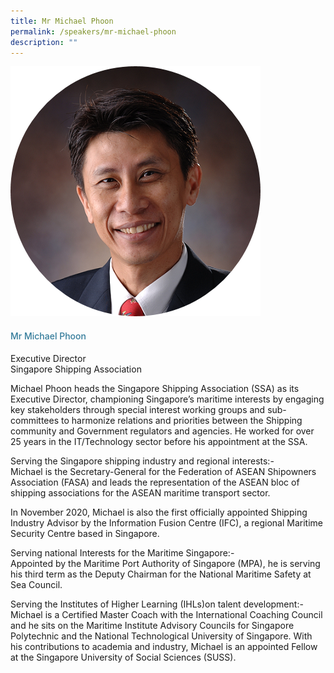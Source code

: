```yaml
---
title: Mr Michael Phoon
permalink: /speakers/mr-michael-phoon
description: ""
---
```

<div class="row">
<div class="col is-3"><img src="/images/Speakers/Michael-Phoon.png" /></div>
<div class="col is-9 speaker-details">
<h4>Mr Michael Phoon</h4>
<p>Executive Director<br />Singapore Shipping Association</p>
<p>Michael Phoon heads the Singapore Shipping Association (SSA) as its Executive Director, championing Singapore&rsquo;s maritime interests by engaging key stakeholders through special interest working groups and sub-committees to harmonize relations and priorities between the Shipping community and Government regulators and agencies. He worked for over 25 years in the IT/Technology sector before his appointment at the SSA.</p>
<p>Serving the Singapore shipping industry and regional interests:-<br />Michael is the Secretary-General for the Federation of ASEAN Shipowners Association (FASA) and leads the representation of the ASEAN bloc of shipping associations for the ASEAN maritime transport sector.</p>
<p>In November 2020, Michael is also the first officially appointed Shipping Industry Advisor by the Information Fusion Centre (IFC), a regional Maritime Security Centre based in Singapore.</p>
<p>Serving national Interests for the Maritime Singapore:-<br />Appointed by the Maritime Port Authority of Singapore (MPA), he is serving his third term as the Deputy Chairman for the National Maritime Safety at Sea Council.</p>
<p>Serving the Institutes of Higher Learning (IHLs)on talent development:-<br />Michael is a Certified Master Coach with the International Coaching Council and he sits on the Maritime Institute Advisory Councils for Singapore Polytechnic and the National Technological University of Singapore. With his contributions to academia and industry, Michael is an appointed Fellow at the Singapore University of Social Sciences (SUSS).</p>
</div>
</div>
<style type="text/css"> 
    .is-left{
      text-align: left;
    }
    h4{
      font-weight: 500; 
      color: #337B9A !important;
    }
     .speaker-details p { text-align: justified; }
  </style>